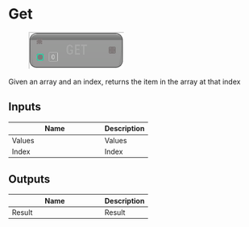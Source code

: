 # Get

<div align="left" data-full-width="false"><figure><img src="../../../.gitbook/assets/get.png" alt=""><figcaption></figcaption></figure></div>

Given an array and an index, returns the item in the array at that index

## Inputs

<table><thead><tr><th width="170">Name</th><th>Description</th></tr></thead><tbody><tr><td>Values</td><td>Values</td></tr><tr><td>Index</td><td>Index</td></tr></tbody></table>

## Outputs

<table><thead><tr><th width="170">Name</th><th>Description</th></tr></thead><tbody><tr><td>Result</td><td>Result</td></tr></tbody></table>
